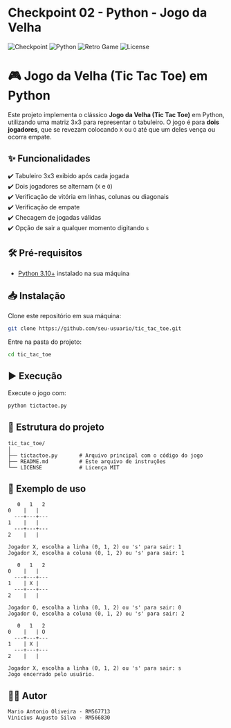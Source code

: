 # Checkpoint 02 - Python - Jogo da Velha

![Checkpoint](https://img.shields.io/badge/Checkpoint-02-blueviolet)
![Python](https://img.shields.io/badge/Python-3.10+-blue.svg)
![Retro Game](https://img.shields.io/badge/TicTacToe-Play-orange?style=plastic&logo=gamepad&logoColor=white)
![License](https://img.shields.io/badge/License-MIT-yellow.svg)

# 🎮 Jogo da Velha (Tic Tac Toe) em Python

Este projeto implementa o clássico **Jogo da Velha (Tic Tac Toe)** em Python, utilizando uma matriz 3x3 para representar o tabuleiro.
O jogo é para **dois jogadores**, que se revezam colocando `X` ou `O` até que um deles vença ou ocorra empate.

## ✨ Funcionalidades

✔️ Tabuleiro 3x3 exibido após cada jogada  
✔️ Dois jogadores se alternam (`X` e `O`)  
✔️ Verificação de vitória em linhas, colunas ou diagonais  
✔️ Verificação de empate  
✔️ Checagem de jogadas válidas  
✔️ Opção de sair a qualquer momento digitando `s`

## 🛠️ Pré-requisitos

* [Python 3.10+](https://www.python.org/downloads/) instalado na sua máquina

## 📥 Instalação

Clone este repositório em sua máquina:

```bash
git clone https://github.com/seu-usuario/tic_tac_toe.git
```

Entre na pasta do projeto:

```bash
cd tic_tac_toe
```

## ▶️ Execução

Execute o jogo com:

```bash
python tictactoe.py
```

## 📂 Estrutura do projeto

```
tic_tac_toe/ 
│ 
├── tictactoe.py       # Arquivo principal com o código do jogo 
├── README.md          # Este arquivo de instruções 
└── LICENSE            # Licença MIT
```

## 📝 Exemplo de uso

```
   0   1   2
0    |   |  
  ---+---+---
1    |   |  
  ---+---+---
2    |   |  

Jogador X, escolha a linha (0, 1, 2) ou 's' para sair: 1
Jogador X, escolha a coluna (0, 1, 2) ou 's' para sair: 1

   0   1   2
0    |   |  
  ---+---+---
1    | X |  
  ---+---+---
2    |   |  

Jogador O, escolha a linha (0, 1, 2) ou 's' para sair: 0
Jogador O, escolha a coluna (0, 1, 2) ou 's' para sair: 2

   0   1   2
0    |   | O
  ---+---+---
1    | X |  
  ---+---+---
2    |   |  

Jogador X, escolha a linha (0, 1, 2) ou 's' para sair: s
Jogo encerrado pelo usuário.
```

## 👨‍💻 Autor

`Mario Antonio Oliveira - RM567713`  
`Vinicius Augusto Silva - RM566830`
